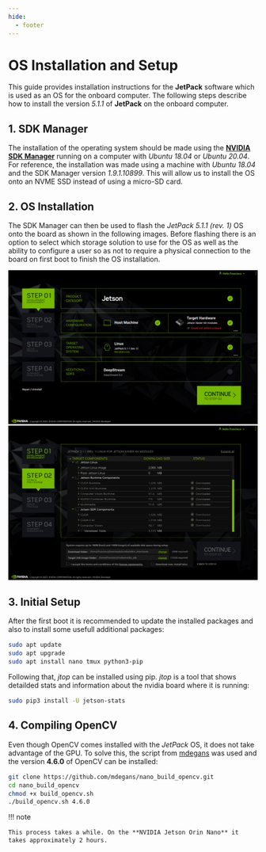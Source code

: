 ```yaml
---
hide:
  - footer
---
```


# OS Installation and Setup

This guide provides installation instructions for the **JetPack** software which is used as an OS for the onboard computer. The following steps describe how to install the version *5.1.1* of **JetPack** on the onboard computer.  

## 1. SDK Manager

The installation of the operating system should be made using the [**NVIDIA SDK Manager**](https://docs.nvidia.com/sdk-manager/index.html) running on a computer with *Ubuntu 18.04* or *Ubuntu 20.04*. For reference, the installation was made using a machine with *Ubuntu 18.04* and the SDK Manager version *1.9.1.10899*. This will allow us to install the OS onto an NVME SSD instead of using a micro-SD card.

## 2. OS Installation

The SDK Manager can then be used to flash the *JetPack 5.1.1 (rev. 1)* OS onto the board as shown in the following images. Before flashing there is an option to select which storage solution to use for the OS as well as the ability to configure a user so as not to require a physical connection to the board on first boot to finish the OS installation.

![SDK Manager Setup](../assets/sdk_manager_1.png "SDK Manager Setup")
![Target Components Selection](../assets/sdk_manager_2.png "Target Components Selection")

## 3. Initial Setup

After the first boot it is recommended to update the installed packages and also to install some usefull additional packages:

```bash
sudo apt update
sudo apt upgrade
sudo apt install nano tmux python3-pip
```

Following that, *jtop* can be installed using pip. *jtop* is a tool that shows detailded stats and information about the nvidia board where it is running:

```bash
sudo pip3 install -U jetson-stats
```

## 4. Compiling OpenCV

Even though OpenCV comes installed with the *JetPack* OS, it does not take advantage of the GPU. To solve this, the script from [mdegans](https://github.com/mdegans/nano_build_opencv) was used and the version **4.6.0** of OpenCV can be installed:

```bash
git clone https://github.com/mdegans/nano_build_opencv.git
cd nano_build_opencv
chmod +x build_opencv.sh
./build_opencv.sh 4.6.0
```

!!! note

    This process takes a while. On the **NVIDIA Jetson Orin Nano** it takes approximately 2 hours.